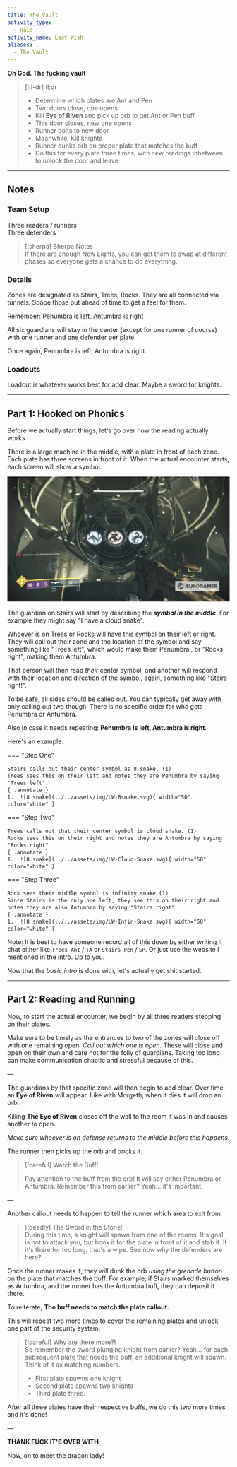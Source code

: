 ```yaml
---
title: The Vault  
activity_type:
  - Raid
activity_name: Last Wish  
aliases:
  - The Vault
---
```


  
**Oh God. The fucking vault**  

> [!tl-dr]  tl;dr
> - Determine which plates are Ant and Pen  
> - Two doors close, one opens  
> - Kill **Eye of Riven** and pick up orb to get Ant or Pen buff  
> - This door closes, new one opens  
> - Runner bolts to new door  
> - Meanwhile, Kill knights  
> - Runner dunks orb on proper plate that matches the buff  
> - Do this for every plate three times, with new readings inbetween to unlock the door and leave  

---  
  

## Notes  

  

### Team Setup  

  
Three readers / runners  
Three defenders  

> [!sherpa] Sherpa Notes  
> If there are enough New Lights, you can get them to swap at different phases so everyone gets a chance to do everything.  

### Details  

  
Zones are designated as Stairs, Trees, Rocks. They are all connected via tunnels. Scope those out ahead of time to get a feel for them.  
  
Remember: Penumbra is left, Antumbra is right  
  
All six guardians will stay in the center (except for one runner of course) with one runner and one defender per plate.  
  
Once again, Penumbra is left, Antumbra is right.  
  

### Loadouts  

  
Loadout is whatever works best for add clear. Maybe a sword for knights.  
  
----  
  

## Part 1: Hooked on Phonics  

  
Before we actually start things, let's go over how the reading actually works.  
  
There is a large machine in the middle, with a plate in front of each zone. Each plate has three screens in front of it. When the actual encounter starts, each screen will show a symbol.  
  
![Vault Screen](../../assets/img/LW-Vault-Screen.png)
  
The guardian on Stairs will start by describing the ***symbol in the middle***. For example they might say "I have a cloud snake".  
  
Whoever is on Trees or Rocks will have this symbol on their left or right. They will call out their zone and the location of the symbol and say something like "Trees left", which would make them Penumbra , or "Rocks right", making them Antumbra.  
   
That person will then read *their* center symbol, and another will respond with their location and direction of the symbol, again, something like "Stairs right!".  
   
To be safe, all sides should be called out. You can typically get away with only calling out two though. There is no specific order for who gets Penumbra or Antumbra.  
  
Also in case it needs repeating: **Penumbra is left, Antumbra is right**.

Here's an example:

=== "Step One"

    Stairs calls out their center symbol as 8 snake. (1) 
    Trees sees this on their left and notes they are Penumbra by saying "Trees left".
    { .annotate }
    1.  ![8 snake](../../assets/img/LW-8snake.svg){ width="50" color="white" }
    

=== "Step Two"

    Trees calls out that their center symbol is cloud snake. (1) 
    Rocks sees this on their right and notes they are Antumbra by saying "Rocks right"
    { .annotate }
    1.  ![8 snake](../../assets/img/LW-Cloud-Snake.svg){ width="50" color="white" }
    

=== "Step Three"

    Rock sees their middle symbol is infinity snake (1) 
    Since Stairs is the only one left, they see this on their right and notes they are also Antumbra by saying "Stairs right"
    { .annotate }
    1.  ![8 snake](../../assets/img/LW-Infin-Snake.svg){ width="50" color="white" }
    

Note: It is best to have someone record all of this down by either writing it chat either like `Trees Ant` / `TA` or `Stairs Pen` / `SP`. Or just use the website I mentioned in the intro. Up to you.  

Now that the *basic intro* is done with, let's actually get shit started.  
  
----  

## Part 2: Reading and Running  

Now, to start the actual encounter, we begin by all three readers stepping on their plates.  
  
Make sure to be timely as the entrances to two of the zones will close off with one remaining open. *Call out which one is open*. These will close and open on their own and care not for the folly of guardians. Taking too long can make communication chaotic and stressful because of this.  
  
—  
  
The guardians by that specific zone will then begin to add clear. Over time, an **Eye of Riven** will appear. Like with Morgeth, when it dies it will drop an orb.  
  
Killing **The Eye of Riven** closes off the wall to the room it was in and causes another to open.  
  
*Make sure whoever is on defense returns to the middle before this happens*.  
  
The runner then picks up the orb and books it.  

> [!careful] Watch the Buff!  
>
> Pay attention to the buff from the orb! It will say either Penumbra or Antumbra. Remember this from earlier? Yeah... it's important.  

—  
  
Another callout needs to happen to tell the runner which area to exit from.  

> [!deadly] The Sword in the Stone!  
> During this time, a knight will spawn from one of the rooms. It's goal is not to attack you, but book it for the plate in front of it and stab it. If it's there for too long, that's a wipe. See now why the defenders are here?  

Once the runner makes it, they will dunk the orb *using the grenade button* on the plate that matches the buff. For example, if Stairs marked themselves as Antumbra, and the runner has the Antumbra buff, they can deposit it there.  
  
To reiterate, **The buff needs to match the plate callout.**  
  
This will repeat two more times to cover the remaining plates and unlock one part of the security system.  

> [!careful] Why are there more?!  
> So remember the sword plunging knight from earlier? Yeah... for each subsequent plate that needs the buff, an additional knight will spawn. Think of it as matching numbers.  
> - First plate spawns one knight  
> - Second plate spawns two knights  
> - Third plate three.  

After all three plates have their respective buffs, we do this two more times and it's done!  
  
—  
  
**THANK FUCK IT'S OVER WITH**  
  
Now, on to meet the dragon lady!  
